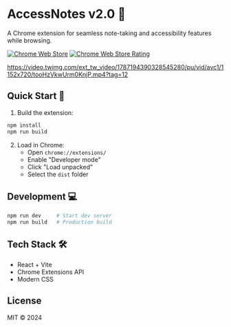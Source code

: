 # AccessNotes v2.0 🎯

A Chrome extension for seamless note-taking and accessibility features while browsing.

[![Chrome Web Store](https://img.shields.io/chrome-web-store/v/genffgnemddlpddpdfjbhanbnacgfplc)](https://chromewebstore.google.com/detail/accessnotes/genffgnemddlpddpdfjbhanbnacgfplc)
[![Chrome Web Store Rating](https://img.shields.io/chrome-web-store/rating/genffgnemddlpddpdfjbhanbnacgfplc)](https://chromewebstore.google.com/detail/accessnotes/genffgnemddlpddpdfjbhanbnacgfplc)


https://video.twimg.com/ext_tw_video/1787194390328545280/pu/vid/avc1/1152x720/tooHzVkwUrm0KnjP.mp4?tag=12

## Quick Start 🚀

1. Build the extension:
```bash
npm install
npm run build
```

2. Load in Chrome:
   - Open `chrome://extensions/`
   - Enable "Developer mode"
   - Click "Load unpacked"
   - Select the `dist` folder

## Development 💻

```bash
npm run dev     # Start dev server
npm run build   # Production build
```

## Tech Stack 🛠️

- React + Vite
- Chrome Extensions API
- Modern CSS

## License

MIT © 2024

